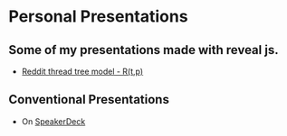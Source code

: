# Personal Presentations

## Some of my presentations made with reveal js.

* [Reddit thread tree model - R(t,p)](https://pboueke.github.io/presentations/rtm/reddit.html#/)

## Conventional Presentations

* On [SpeakerDeck](https://speakerdeck.com/pboueke)
